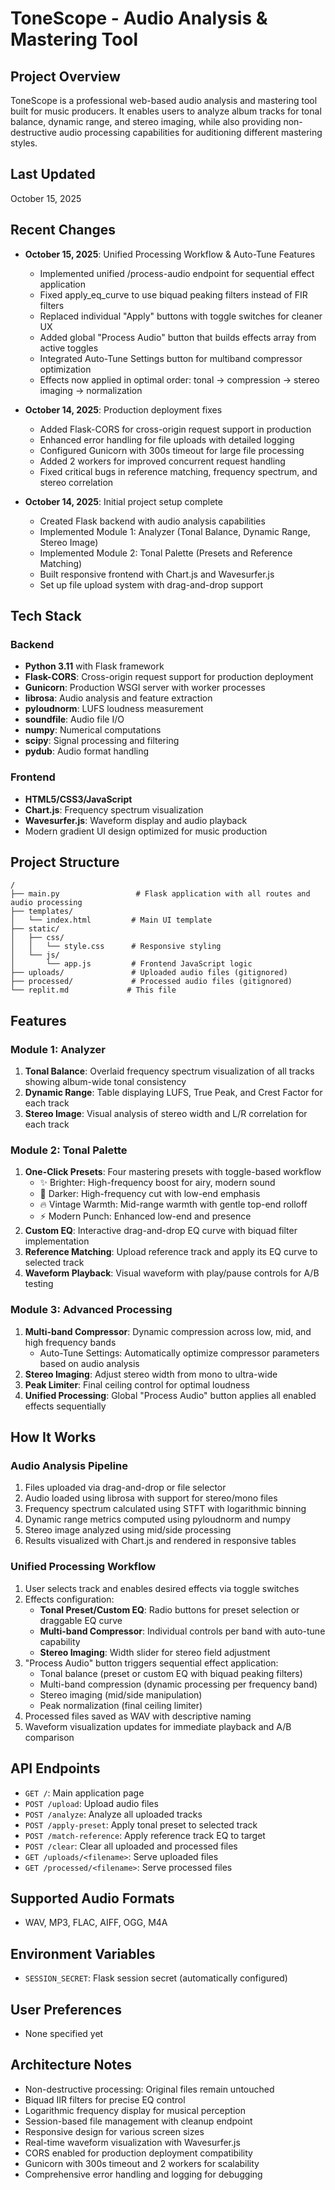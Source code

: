 # ToneScope - Audio Analysis & Mastering Tool

## Project Overview
ToneScope is a professional web-based audio analysis and mastering tool built for music producers. It enables users to analyze album tracks for tonal balance, dynamic range, and stereo imaging, while also providing non-destructive audio processing capabilities for auditioning different mastering styles.

## Last Updated
October 15, 2025

## Recent Changes
- **October 15, 2025**: Unified Processing Workflow & Auto-Tune Features
  - Implemented unified /process-audio endpoint for sequential effect application
  - Fixed apply_eq_curve to use biquad peaking filters instead of FIR filters
  - Replaced individual "Apply" buttons with toggle switches for cleaner UX
  - Added global "Process Audio" button that builds effects array from active toggles
  - Integrated Auto-Tune Settings button for multiband compressor optimization
  - Effects now applied in optimal order: tonal → compression → stereo imaging → normalization
  
- **October 14, 2025**: Production deployment fixes
  - Added Flask-CORS for cross-origin request support in production
  - Enhanced error handling for file uploads with detailed logging
  - Configured Gunicorn with 300s timeout for large file processing
  - Added 2 workers for improved concurrent request handling
  - Fixed critical bugs in reference matching, frequency spectrum, and stereo correlation
  
- **October 14, 2025**: Initial project setup complete
  - Created Flask backend with audio analysis capabilities
  - Implemented Module 1: Analyzer (Tonal Balance, Dynamic Range, Stereo Image)
  - Implemented Module 2: Tonal Palette (Presets and Reference Matching)
  - Built responsive frontend with Chart.js and Wavesurfer.js
  - Set up file upload system with drag-and-drop support

## Tech Stack

### Backend
- **Python 3.11** with Flask framework
- **Flask-CORS**: Cross-origin request support for production deployment
- **Gunicorn**: Production WSGI server with worker processes
- **librosa**: Audio analysis and feature extraction
- **pyloudnorm**: LUFS loudness measurement
- **soundfile**: Audio file I/O
- **numpy**: Numerical computations
- **scipy**: Signal processing and filtering
- **pydub**: Audio format handling

### Frontend
- **HTML5/CSS3/JavaScript**
- **Chart.js**: Frequency spectrum visualization
- **Wavesurfer.js**: Waveform display and audio playback
- Modern gradient UI design optimized for music production

## Project Structure

```
/
├── main.py                 # Flask application with all routes and audio processing
├── templates/
│   └── index.html         # Main UI template
├── static/
│   ├── css/
│   │   └── style.css      # Responsive styling
│   └── js/
│       └── app.js         # Frontend JavaScript logic
├── uploads/               # Uploaded audio files (gitignored)
├── processed/             # Processed audio files (gitignored)
└── replit.md             # This file
```

## Features

### Module 1: Analyzer
1. **Tonal Balance**: Overlaid frequency spectrum visualization of all tracks showing album-wide tonal consistency
2. **Dynamic Range**: Table displaying LUFS, True Peak, and Crest Factor for each track
3. **Stereo Image**: Visual analysis of stereo width and L/R correlation for each track

### Module 2: Tonal Palette
1. **One-Click Presets**: Four mastering presets with toggle-based workflow
   - ✨ Brighter: High-frequency boost for airy, modern sound
   - 🌙 Darker: High-frequency cut with low-end emphasis
   - 🔥 Vintage Warmth: Mid-range warmth with gentle top-end rolloff
   - ⚡ Modern Punch: Enhanced low-end and presence
2. **Custom EQ**: Interactive drag-and-drop EQ curve with biquad filter implementation
3. **Reference Matching**: Upload reference track and apply its EQ curve to selected track
4. **Waveform Playback**: Visual waveform with play/pause controls for A/B testing

### Module 3: Advanced Processing
1. **Multi-band Compressor**: Dynamic compression across low, mid, and high frequency bands
   - Auto-Tune Settings: Automatically optimize compressor parameters based on audio analysis
2. **Stereo Imaging**: Adjust stereo width from mono to ultra-wide
3. **Peak Limiter**: Final ceiling control for optimal loudness
4. **Unified Processing**: Global "Process Audio" button applies all enabled effects sequentially

## How It Works

### Audio Analysis Pipeline
1. Files uploaded via drag-and-drop or file selector
2. Audio loaded using librosa with support for stereo/mono files
3. Frequency spectrum calculated using STFT with logarithmic binning
4. Dynamic range metrics computed using pyloudnorm and numpy
5. Stereo image analyzed using mid/side processing
6. Results visualized with Chart.js and rendered in responsive tables

### Unified Processing Workflow
1. User selects track and enables desired effects via toggle switches
2. Effects configuration:
   - **Tonal Preset/Custom EQ**: Radio buttons for preset selection or draggable EQ curve
   - **Multi-band Compressor**: Individual controls per band with auto-tune capability
   - **Stereo Imaging**: Width slider for stereo field adjustment
3. "Process Audio" button triggers sequential effect application:
   - Tonal balance (preset or custom EQ with biquad peaking filters)
   - Multi-band compression (dynamic processing per frequency band)
   - Stereo imaging (mid/side manipulation)
   - Peak normalization (final ceiling limiter)
4. Processed files saved as WAV with descriptive naming
5. Waveform visualization updates for immediate playback and A/B comparison

## API Endpoints

- `GET /`: Main application page
- `POST /upload`: Upload audio files
- `POST /analyze`: Analyze all uploaded tracks
- `POST /apply-preset`: Apply tonal preset to selected track
- `POST /match-reference`: Apply reference track EQ to target
- `POST /clear`: Clear all uploaded and processed files
- `GET /uploads/<filename>`: Serve uploaded files
- `GET /processed/<filename>`: Serve processed files

## Supported Audio Formats
- WAV, MP3, FLAC, AIFF, OGG, M4A

## Environment Variables
- `SESSION_SECRET`: Flask session secret (automatically configured)

## User Preferences
- None specified yet

## Architecture Notes
- Non-destructive processing: Original files remain untouched
- Biquad IIR filters for precise EQ control
- Logarithmic frequency display for musical perception
- Session-based file management with cleanup endpoint
- Responsive design for various screen sizes
- Real-time waveform visualization with Wavesurfer.js
- CORS enabled for production deployment compatibility
- Gunicorn with 300s timeout and 2 workers for scalability
- Comprehensive error handling and logging for debugging
